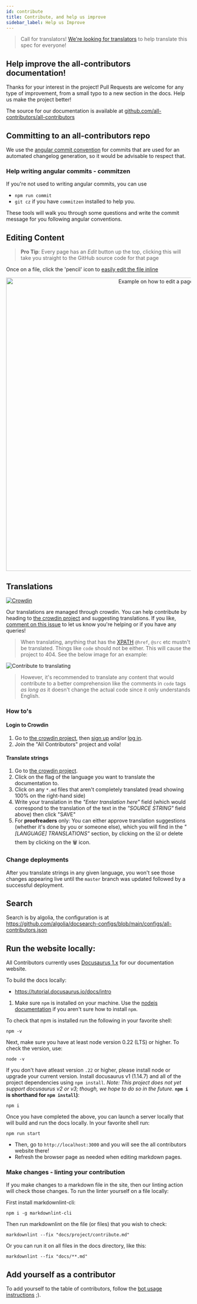 ```yaml
---
id: contribute
title: Contribute, and help us improve
sidebar_label: Help us Improve
---
```


> Call for translators! [We're looking for translators](https://github.com/all-contributors/all-contributors/issues/143) to help translate this spec for everyone!

## Help improve the all-contributors documentation!

Thanks for your interest in the project!
Pull Requests are welcome for any type of improvement, from a small typo to a new section in the docs. Help us make the project better!

The source for our documentation is available at [github.com/all-contributors/all-contributors](https://github.com/all-contributors/all-contributors/tree/main/docs)

## Committing to an all-contributors repo

We use the [angular commit convention](https://github.com/angular/angular/blob/master/CONTRIBUTING.md#-commit-message-guidelines) for commits that are used for an automated changelog generation, so it would be advisable to respect that.

### Help writing angular commits - commitzen

If you're not used to writing angular commits, you can use 

* `npm run commit`  
* `git cz` if you have `commitzen` installed to help you. 

These tools will walk you through some questions and write the commit 
message for you following angular conventions.  

## Editing Content

> **Pro Tip**: Every page has an _Edit_ button up the top, clicking this will take you straight to the GitHub source code for that page

Once on a file, click the 'pencil' icon to [easily edit the file inline](https://help.github.com/articles/editing-files-in-your-repository/)
<div align="center">
    <img src="../../assets/edit-this-page.png" alt="Example on how to edit a page" width="800px" />
</div>

## Translations

[![Crowdin](https://d322cqt584bo4o.cloudfront.net/all-contributors/localized.svg)](https://crowdin.com/project/all-contributors)

Our translations are managed through crowdin. You can help contribute by heading to [the crowdin project] and suggesting translations.
If you like, [comment on this issue](https://github.com/all-contributors/all-contributors/issues/143) to let us know you're helping or if you have any queries!

> When translating, anything that has the [XPATH](https://developer.mozilla.org/en-US/docs/Web/XPath) `@href`, `@src` etc mustn't be translated. Things like `code` should not be either. This will cause the project to 404. See the below image for an example:
<img src="../../assets/translating-xpath.png" alt="Contribute to translating" />

> However, it's recommended to translate any content that would contribute to a better comprehension like the comments in `code` tags _as long as_ it doesn't change the actual code since it only understands English.

### How to's

#### Login to Crowdin

1. Go to [the crowdin project], then [sign up](https://crowdin.com/join) and/or [log in](https://crowdin.com/login).
2. Join the "All Contributors" project and voila!

#### Translate strings

1. Go to [the crowdin project].
2. Click on the flag of the language you want to translate the documentation to.
3. Click on any `*.md` files that aren't completely translated (read showing 100% on the right-hand side)
4. Write your translation in the _"Enter translation here"_ field (which would correspond to the translation of the text in the _"SOURCE STRING"_ field above) then click "SAVE"
5. For **proofreaders** only: You can either approve translation suggestions (whether it's done by you or someone else), which you will find in the _"[LANGUAGE] TRANSLATIONS"_ section, by clicking on the :ballot_box_with_check: or delete them by clicking on the :wastebasket: icon.

### Change deployments

After you translate strings in any given language, you won't see those changes appearing live until the `master` branch was updated followed by a successful deployment.

## Search

Search is by algolia, the configuration is at <https://github.com/algolia/docsearch-configs/blob/main/configs/all-contributors.json>

## Run the website locally:

All Contributors currently uses [Docusaurus 1.x](https://docusaurus.io) for our documentation website.

To build the docs locally:

* https://tutorial.docusaurus.io/docs/intro

1. Make sure `npm` is installed on your machine. Use the [nodejs documentation](https://docs.npmjs.com/downloading-and-installing-node-js-and-npm) if you aren't sure how to install `npm`.

To check that npm is installed run the following in your favorite shell:

`npm -v`

Next, make sure you have at least node version 0.22 (LTS) or higher. To check the version,
use:

`node -v`

If you don't have atleast version `.22` or higher, please install node or upgrade your current version.
Install docusaurus v1 (1.14.7) and all of the project dependencies using `npm install`. *Note: This project does not yet support docusaurus v2 or v3; though, we hope to do so in the future.*
**`npm i` is shorthand for `npm install`)**:

`npm i`

Once you have completed the above, you can launch a server locally that will build and run the docs locally. In your favorite shell run:

`npm run start`

* Then, go to `http://localhost:3000` and you will see the all contributors website there!
* Refresh the browser page as needed when editing markdown pages.

### Make changes - linting your contribution

If you make changes to a markdown file in the site, then our linting action will
check those changes. To run the linter yourself on a file locally:

First install markdownlint-cli:

`npm i -g markdownlint-cli`

Then run markdownlint on the file (or files) that you wish to check:

`markdownlint --fix "docs/project/contribute.md"`

Or you can run it on all files in the docs directory, like this:

`markdownlint --fix "docs/**.md"`

## Add yourself as a contributor

To add yourself to the table of contributors, follow the [bot usage instructions](../bot/usage) ;).

[the crowdin project]: https://crowdin.com/project/all-contributors

